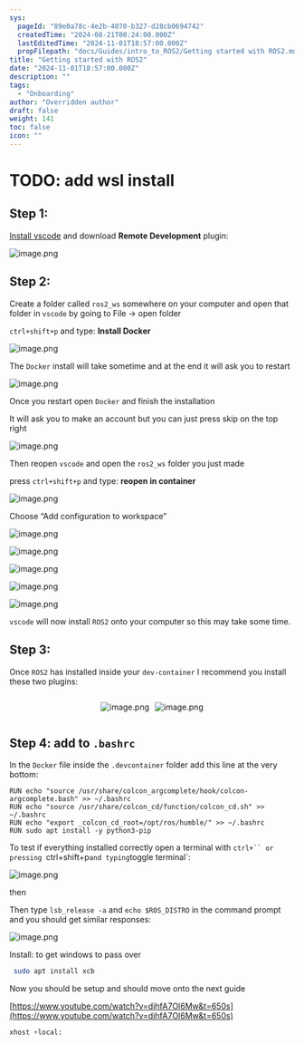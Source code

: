 ```yaml
---
sys:
  pageId: "89e0a78c-4e2b-4070-b327-d28cb0694742"
  createdTime: "2024-08-21T00:24:00.000Z"
  lastEditedTime: "2024-11-01T18:57:00.000Z"
  propFilepath: "docs/Guides/intro_to_ROS2/Getting started with ROS2.md"
title: "Getting started with ROS2"
date: "2024-11-01T18:57:00.000Z"
description: ""
tags:
  - "Onboarding"
author: "Overridden author"
draft: false
weight: 141
toc: false
icon: ""
---
```


# TODO: add wsl install

## Step 1:

[Install vscode](https://code.visualstudio.com/download) and download **Remote Development** plugin:

![image.png](https://prod-files-secure.s3.us-west-2.amazonaws.com/d518164a-d88e-44d1-a4ee-3adb3bd8bce0/efb52993-1881-4a40-b95e-6f020334f022/image.png?X-Amz-Algorithm=AWS4-HMAC-SHA256&X-Amz-Content-Sha256=UNSIGNED-PAYLOAD&X-Amz-Credential=ASIAZI2LB4667HZ42QUT%2F20250324%2Fus-west-2%2Fs3%2Faws4_request&X-Amz-Date=20250324T140849Z&X-Amz-Expires=3600&X-Amz-Security-Token=IQoJb3JpZ2luX2VjEJb%2F%2F%2F%2F%2F%2F%2F%2F%2F%2FwEaCXVzLXdlc3QtMiJHMEUCIFaegIvjEXGKK1AJvpKVq6eWdGihdoZUXZDalGx4TOaUAiEAslLXNcDUPGIr2WbhtlpmaCnjVBVD0ug2nUSUjh9Ls%2FYqiAQI7%2F%2F%2F%2F%2F%2F%2F%2F%2F%2F%2FARAAGgw2Mzc0MjMxODM4MDUiDIX8%2BRv9W24LWN3G%2ByrcA9NQPfN8lZVseA%2F9tLKp%2F6c4BAt4wy1xSKrQALxEsPfzaBW89Fyb8I2%2Bb6iPsISmDe3BEbKMaxV5X2SE%2FO5IqTmC8JPfGAsZf4uBl4QZfaV4kDkcUuTcE5g5ujUE9Nb5AH3fz69UMNOXNZiQtNZkhJ72W5qmupG8iO6lhDDGySFPRfTygB2sDbOzUpIY0WRx7BKce59qpYO5BxXbMYxVVqcDjPMLW2%2FvVvAWW39LjRBJplbtyLe0POuxfPm2OAGUpMevbQNyjIezT8R49waFDle3Q7ZUvlGs%2Bywu0TJMg%2B1YYj9hut5XlZRVTgzCl7BixOiGlZdnGgawF%2FSm%2FxpWu0kI%2FqflEf6FkAbG890jd9AmZyYzsC5DOe6iipSRG1Z9a%2BrHWaxhvBnYARbD2p2Mh%2FnpigyiW4Ykv5u3g6W8fz%2FjiEZU2F56G1ZXXf9WgENA3ib4NEjRuf4jdF0F7gxQmHal1ZThtLQefEgtUgkoZOyV%2BU525VMZ54x5L4BImtOzddzxnXnT2FyotFCrSg6TZ44iGNlkwQE%2FwZu51a2mSL7YWPDt491nYb5Su%2F9%2FM7qmKKWsCogi4VW2vOWthVp%2BwB%2BGia1kUYMZ7QfyvKFWEELevGEi6U5Ccb3GgJNoMOK%2Bhb8GOqUBoFV0IqoSBaEPLSD%2F1BTZpskrBZ1NrleDqY05raTnGyhydZe1%2BlfUhSSIHT8OEfaDkM9QfgQmoeQf%2FKTewjXjeimhCSNSD%2BW%2FCbM%2BMW%2Fyn0xViuHBg8iIwHlzZzcOA8mqBIWB7JNmJIHTlzyi826p%2BxWoQOmyT40cUmCjfP05UBgl8xKRbPsvgn%2FeJvtj83SKi%2BcRAOuQO%2FVwhmrdgH2w4Dk6G5I%2F&X-Amz-Signature=620144bcd45fc593a12037af34e91e7bbbab58140e02a7a47893f5fddd327d28&X-Amz-SignedHeaders=host&x-id=GetObject)

## Step 2:

Create a folder called `ros2_ws` somewhere on your computer and open that folder in `vscode` by going to File → open folder 

`ctrl+shift+p` and type: **Install Docker**

![image.png](https://prod-files-secure.s3.us-west-2.amazonaws.com/d518164a-d88e-44d1-a4ee-3adb3bd8bce0/2269dc0e-1cd5-47ff-bceb-c04ad9b2eab0/image.png?X-Amz-Algorithm=AWS4-HMAC-SHA256&X-Amz-Content-Sha256=UNSIGNED-PAYLOAD&X-Amz-Credential=ASIAZI2LB4667HZ42QUT%2F20250324%2Fus-west-2%2Fs3%2Faws4_request&X-Amz-Date=20250324T140849Z&X-Amz-Expires=3600&X-Amz-Security-Token=IQoJb3JpZ2luX2VjEJb%2F%2F%2F%2F%2F%2F%2F%2F%2F%2FwEaCXVzLXdlc3QtMiJHMEUCIFaegIvjEXGKK1AJvpKVq6eWdGihdoZUXZDalGx4TOaUAiEAslLXNcDUPGIr2WbhtlpmaCnjVBVD0ug2nUSUjh9Ls%2FYqiAQI7%2F%2F%2F%2F%2F%2F%2F%2F%2F%2F%2FARAAGgw2Mzc0MjMxODM4MDUiDIX8%2BRv9W24LWN3G%2ByrcA9NQPfN8lZVseA%2F9tLKp%2F6c4BAt4wy1xSKrQALxEsPfzaBW89Fyb8I2%2Bb6iPsISmDe3BEbKMaxV5X2SE%2FO5IqTmC8JPfGAsZf4uBl4QZfaV4kDkcUuTcE5g5ujUE9Nb5AH3fz69UMNOXNZiQtNZkhJ72W5qmupG8iO6lhDDGySFPRfTygB2sDbOzUpIY0WRx7BKce59qpYO5BxXbMYxVVqcDjPMLW2%2FvVvAWW39LjRBJplbtyLe0POuxfPm2OAGUpMevbQNyjIezT8R49waFDle3Q7ZUvlGs%2Bywu0TJMg%2B1YYj9hut5XlZRVTgzCl7BixOiGlZdnGgawF%2FSm%2FxpWu0kI%2FqflEf6FkAbG890jd9AmZyYzsC5DOe6iipSRG1Z9a%2BrHWaxhvBnYARbD2p2Mh%2FnpigyiW4Ykv5u3g6W8fz%2FjiEZU2F56G1ZXXf9WgENA3ib4NEjRuf4jdF0F7gxQmHal1ZThtLQefEgtUgkoZOyV%2BU525VMZ54x5L4BImtOzddzxnXnT2FyotFCrSg6TZ44iGNlkwQE%2FwZu51a2mSL7YWPDt491nYb5Su%2F9%2FM7qmKKWsCogi4VW2vOWthVp%2BwB%2BGia1kUYMZ7QfyvKFWEELevGEi6U5Ccb3GgJNoMOK%2Bhb8GOqUBoFV0IqoSBaEPLSD%2F1BTZpskrBZ1NrleDqY05raTnGyhydZe1%2BlfUhSSIHT8OEfaDkM9QfgQmoeQf%2FKTewjXjeimhCSNSD%2BW%2FCbM%2BMW%2Fyn0xViuHBg8iIwHlzZzcOA8mqBIWB7JNmJIHTlzyi826p%2BxWoQOmyT40cUmCjfP05UBgl8xKRbPsvgn%2FeJvtj83SKi%2BcRAOuQO%2FVwhmrdgH2w4Dk6G5I%2F&X-Amz-Signature=d9e8032d72e064225e1cc16d59534a54fc96563b94824740a3b77506f0ef7bde&X-Amz-SignedHeaders=host&x-id=GetObject)

The `Docker` install will take sometime and at the end it will ask you to restart

![image.png](https://prod-files-secure.s3.us-west-2.amazonaws.com/d518164a-d88e-44d1-a4ee-3adb3bd8bce0/ed233f78-be33-4b1f-b89c-9c346c0e961e/image.png?X-Amz-Algorithm=AWS4-HMAC-SHA256&X-Amz-Content-Sha256=UNSIGNED-PAYLOAD&X-Amz-Credential=ASIAZI2LB4667HZ42QUT%2F20250324%2Fus-west-2%2Fs3%2Faws4_request&X-Amz-Date=20250324T140849Z&X-Amz-Expires=3600&X-Amz-Security-Token=IQoJb3JpZ2luX2VjEJb%2F%2F%2F%2F%2F%2F%2F%2F%2F%2FwEaCXVzLXdlc3QtMiJHMEUCIFaegIvjEXGKK1AJvpKVq6eWdGihdoZUXZDalGx4TOaUAiEAslLXNcDUPGIr2WbhtlpmaCnjVBVD0ug2nUSUjh9Ls%2FYqiAQI7%2F%2F%2F%2F%2F%2F%2F%2F%2F%2F%2FARAAGgw2Mzc0MjMxODM4MDUiDIX8%2BRv9W24LWN3G%2ByrcA9NQPfN8lZVseA%2F9tLKp%2F6c4BAt4wy1xSKrQALxEsPfzaBW89Fyb8I2%2Bb6iPsISmDe3BEbKMaxV5X2SE%2FO5IqTmC8JPfGAsZf4uBl4QZfaV4kDkcUuTcE5g5ujUE9Nb5AH3fz69UMNOXNZiQtNZkhJ72W5qmupG8iO6lhDDGySFPRfTygB2sDbOzUpIY0WRx7BKce59qpYO5BxXbMYxVVqcDjPMLW2%2FvVvAWW39LjRBJplbtyLe0POuxfPm2OAGUpMevbQNyjIezT8R49waFDle3Q7ZUvlGs%2Bywu0TJMg%2B1YYj9hut5XlZRVTgzCl7BixOiGlZdnGgawF%2FSm%2FxpWu0kI%2FqflEf6FkAbG890jd9AmZyYzsC5DOe6iipSRG1Z9a%2BrHWaxhvBnYARbD2p2Mh%2FnpigyiW4Ykv5u3g6W8fz%2FjiEZU2F56G1ZXXf9WgENA3ib4NEjRuf4jdF0F7gxQmHal1ZThtLQefEgtUgkoZOyV%2BU525VMZ54x5L4BImtOzddzxnXnT2FyotFCrSg6TZ44iGNlkwQE%2FwZu51a2mSL7YWPDt491nYb5Su%2F9%2FM7qmKKWsCogi4VW2vOWthVp%2BwB%2BGia1kUYMZ7QfyvKFWEELevGEi6U5Ccb3GgJNoMOK%2Bhb8GOqUBoFV0IqoSBaEPLSD%2F1BTZpskrBZ1NrleDqY05raTnGyhydZe1%2BlfUhSSIHT8OEfaDkM9QfgQmoeQf%2FKTewjXjeimhCSNSD%2BW%2FCbM%2BMW%2Fyn0xViuHBg8iIwHlzZzcOA8mqBIWB7JNmJIHTlzyi826p%2BxWoQOmyT40cUmCjfP05UBgl8xKRbPsvgn%2FeJvtj83SKi%2BcRAOuQO%2FVwhmrdgH2w4Dk6G5I%2F&X-Amz-Signature=3885830e8d287f9055afcef89e40fb30d62f72aa2ac5baa0f884e577b64eae15&X-Amz-SignedHeaders=host&x-id=GetObject)

Once you restart open `Docker` and finish the installation

It will ask you to make an account but you can just press skip on the top right

![image.png](https://prod-files-secure.s3.us-west-2.amazonaws.com/d518164a-d88e-44d1-a4ee-3adb3bd8bce0/21010ad9-1659-4fd9-9f59-9932a09b2a3d/image.png?X-Amz-Algorithm=AWS4-HMAC-SHA256&X-Amz-Content-Sha256=UNSIGNED-PAYLOAD&X-Amz-Credential=ASIAZI2LB4667HZ42QUT%2F20250324%2Fus-west-2%2Fs3%2Faws4_request&X-Amz-Date=20250324T140849Z&X-Amz-Expires=3600&X-Amz-Security-Token=IQoJb3JpZ2luX2VjEJb%2F%2F%2F%2F%2F%2F%2F%2F%2F%2FwEaCXVzLXdlc3QtMiJHMEUCIFaegIvjEXGKK1AJvpKVq6eWdGihdoZUXZDalGx4TOaUAiEAslLXNcDUPGIr2WbhtlpmaCnjVBVD0ug2nUSUjh9Ls%2FYqiAQI7%2F%2F%2F%2F%2F%2F%2F%2F%2F%2F%2FARAAGgw2Mzc0MjMxODM4MDUiDIX8%2BRv9W24LWN3G%2ByrcA9NQPfN8lZVseA%2F9tLKp%2F6c4BAt4wy1xSKrQALxEsPfzaBW89Fyb8I2%2Bb6iPsISmDe3BEbKMaxV5X2SE%2FO5IqTmC8JPfGAsZf4uBl4QZfaV4kDkcUuTcE5g5ujUE9Nb5AH3fz69UMNOXNZiQtNZkhJ72W5qmupG8iO6lhDDGySFPRfTygB2sDbOzUpIY0WRx7BKce59qpYO5BxXbMYxVVqcDjPMLW2%2FvVvAWW39LjRBJplbtyLe0POuxfPm2OAGUpMevbQNyjIezT8R49waFDle3Q7ZUvlGs%2Bywu0TJMg%2B1YYj9hut5XlZRVTgzCl7BixOiGlZdnGgawF%2FSm%2FxpWu0kI%2FqflEf6FkAbG890jd9AmZyYzsC5DOe6iipSRG1Z9a%2BrHWaxhvBnYARbD2p2Mh%2FnpigyiW4Ykv5u3g6W8fz%2FjiEZU2F56G1ZXXf9WgENA3ib4NEjRuf4jdF0F7gxQmHal1ZThtLQefEgtUgkoZOyV%2BU525VMZ54x5L4BImtOzddzxnXnT2FyotFCrSg6TZ44iGNlkwQE%2FwZu51a2mSL7YWPDt491nYb5Su%2F9%2FM7qmKKWsCogi4VW2vOWthVp%2BwB%2BGia1kUYMZ7QfyvKFWEELevGEi6U5Ccb3GgJNoMOK%2Bhb8GOqUBoFV0IqoSBaEPLSD%2F1BTZpskrBZ1NrleDqY05raTnGyhydZe1%2BlfUhSSIHT8OEfaDkM9QfgQmoeQf%2FKTewjXjeimhCSNSD%2BW%2FCbM%2BMW%2Fyn0xViuHBg8iIwHlzZzcOA8mqBIWB7JNmJIHTlzyi826p%2BxWoQOmyT40cUmCjfP05UBgl8xKRbPsvgn%2FeJvtj83SKi%2BcRAOuQO%2FVwhmrdgH2w4Dk6G5I%2F&X-Amz-Signature=91c5f18b7b46e73327aebece92d7e543626a44f69cefea1f8cabe16b9c5a9424&X-Amz-SignedHeaders=host&x-id=GetObject)

Then reopen `vscode` and open the `ros2_ws` folder you just made

press `ctrl+shift+p` and type: **reopen in container**

![image.png](https://prod-files-secure.s3.us-west-2.amazonaws.com/d518164a-d88e-44d1-a4ee-3adb3bd8bce0/4e93b8c2-41ad-488c-8095-c74205196118/image.png?X-Amz-Algorithm=AWS4-HMAC-SHA256&X-Amz-Content-Sha256=UNSIGNED-PAYLOAD&X-Amz-Credential=ASIAZI2LB4667HZ42QUT%2F20250324%2Fus-west-2%2Fs3%2Faws4_request&X-Amz-Date=20250324T140849Z&X-Amz-Expires=3600&X-Amz-Security-Token=IQoJb3JpZ2luX2VjEJb%2F%2F%2F%2F%2F%2F%2F%2F%2F%2FwEaCXVzLXdlc3QtMiJHMEUCIFaegIvjEXGKK1AJvpKVq6eWdGihdoZUXZDalGx4TOaUAiEAslLXNcDUPGIr2WbhtlpmaCnjVBVD0ug2nUSUjh9Ls%2FYqiAQI7%2F%2F%2F%2F%2F%2F%2F%2F%2F%2F%2FARAAGgw2Mzc0MjMxODM4MDUiDIX8%2BRv9W24LWN3G%2ByrcA9NQPfN8lZVseA%2F9tLKp%2F6c4BAt4wy1xSKrQALxEsPfzaBW89Fyb8I2%2Bb6iPsISmDe3BEbKMaxV5X2SE%2FO5IqTmC8JPfGAsZf4uBl4QZfaV4kDkcUuTcE5g5ujUE9Nb5AH3fz69UMNOXNZiQtNZkhJ72W5qmupG8iO6lhDDGySFPRfTygB2sDbOzUpIY0WRx7BKce59qpYO5BxXbMYxVVqcDjPMLW2%2FvVvAWW39LjRBJplbtyLe0POuxfPm2OAGUpMevbQNyjIezT8R49waFDle3Q7ZUvlGs%2Bywu0TJMg%2B1YYj9hut5XlZRVTgzCl7BixOiGlZdnGgawF%2FSm%2FxpWu0kI%2FqflEf6FkAbG890jd9AmZyYzsC5DOe6iipSRG1Z9a%2BrHWaxhvBnYARbD2p2Mh%2FnpigyiW4Ykv5u3g6W8fz%2FjiEZU2F56G1ZXXf9WgENA3ib4NEjRuf4jdF0F7gxQmHal1ZThtLQefEgtUgkoZOyV%2BU525VMZ54x5L4BImtOzddzxnXnT2FyotFCrSg6TZ44iGNlkwQE%2FwZu51a2mSL7YWPDt491nYb5Su%2F9%2FM7qmKKWsCogi4VW2vOWthVp%2BwB%2BGia1kUYMZ7QfyvKFWEELevGEi6U5Ccb3GgJNoMOK%2Bhb8GOqUBoFV0IqoSBaEPLSD%2F1BTZpskrBZ1NrleDqY05raTnGyhydZe1%2BlfUhSSIHT8OEfaDkM9QfgQmoeQf%2FKTewjXjeimhCSNSD%2BW%2FCbM%2BMW%2Fyn0xViuHBg8iIwHlzZzcOA8mqBIWB7JNmJIHTlzyi826p%2BxWoQOmyT40cUmCjfP05UBgl8xKRbPsvgn%2FeJvtj83SKi%2BcRAOuQO%2FVwhmrdgH2w4Dk6G5I%2F&X-Amz-Signature=e184a70114757afd63ede62dc2e97d95259682bf7c6b20817080eda45625e823&X-Amz-SignedHeaders=host&x-id=GetObject)

Choose “Add configuration to workspace”

![image.png](https://prod-files-secure.s3.us-west-2.amazonaws.com/d518164a-d88e-44d1-a4ee-3adb3bd8bce0/9560b282-5060-4989-ba37-97e7b2c22476/image.png?X-Amz-Algorithm=AWS4-HMAC-SHA256&X-Amz-Content-Sha256=UNSIGNED-PAYLOAD&X-Amz-Credential=ASIAZI2LB4667HZ42QUT%2F20250324%2Fus-west-2%2Fs3%2Faws4_request&X-Amz-Date=20250324T140849Z&X-Amz-Expires=3600&X-Amz-Security-Token=IQoJb3JpZ2luX2VjEJb%2F%2F%2F%2F%2F%2F%2F%2F%2F%2FwEaCXVzLXdlc3QtMiJHMEUCIFaegIvjEXGKK1AJvpKVq6eWdGihdoZUXZDalGx4TOaUAiEAslLXNcDUPGIr2WbhtlpmaCnjVBVD0ug2nUSUjh9Ls%2FYqiAQI7%2F%2F%2F%2F%2F%2F%2F%2F%2F%2F%2FARAAGgw2Mzc0MjMxODM4MDUiDIX8%2BRv9W24LWN3G%2ByrcA9NQPfN8lZVseA%2F9tLKp%2F6c4BAt4wy1xSKrQALxEsPfzaBW89Fyb8I2%2Bb6iPsISmDe3BEbKMaxV5X2SE%2FO5IqTmC8JPfGAsZf4uBl4QZfaV4kDkcUuTcE5g5ujUE9Nb5AH3fz69UMNOXNZiQtNZkhJ72W5qmupG8iO6lhDDGySFPRfTygB2sDbOzUpIY0WRx7BKce59qpYO5BxXbMYxVVqcDjPMLW2%2FvVvAWW39LjRBJplbtyLe0POuxfPm2OAGUpMevbQNyjIezT8R49waFDle3Q7ZUvlGs%2Bywu0TJMg%2B1YYj9hut5XlZRVTgzCl7BixOiGlZdnGgawF%2FSm%2FxpWu0kI%2FqflEf6FkAbG890jd9AmZyYzsC5DOe6iipSRG1Z9a%2BrHWaxhvBnYARbD2p2Mh%2FnpigyiW4Ykv5u3g6W8fz%2FjiEZU2F56G1ZXXf9WgENA3ib4NEjRuf4jdF0F7gxQmHal1ZThtLQefEgtUgkoZOyV%2BU525VMZ54x5L4BImtOzddzxnXnT2FyotFCrSg6TZ44iGNlkwQE%2FwZu51a2mSL7YWPDt491nYb5Su%2F9%2FM7qmKKWsCogi4VW2vOWthVp%2BwB%2BGia1kUYMZ7QfyvKFWEELevGEi6U5Ccb3GgJNoMOK%2Bhb8GOqUBoFV0IqoSBaEPLSD%2F1BTZpskrBZ1NrleDqY05raTnGyhydZe1%2BlfUhSSIHT8OEfaDkM9QfgQmoeQf%2FKTewjXjeimhCSNSD%2BW%2FCbM%2BMW%2Fyn0xViuHBg8iIwHlzZzcOA8mqBIWB7JNmJIHTlzyi826p%2BxWoQOmyT40cUmCjfP05UBgl8xKRbPsvgn%2FeJvtj83SKi%2BcRAOuQO%2FVwhmrdgH2w4Dk6G5I%2F&X-Amz-Signature=8fa6e8ef8ed702176c296ba6c2756da3b0061f766c4401d08e46e384a8dbf5a9&X-Amz-SignedHeaders=host&x-id=GetObject)

![image.png](https://prod-files-secure.s3.us-west-2.amazonaws.com/d518164a-d88e-44d1-a4ee-3adb3bd8bce0/2ee63f81-886b-48e8-a553-dc6e5eac99e4/image.png?X-Amz-Algorithm=AWS4-HMAC-SHA256&X-Amz-Content-Sha256=UNSIGNED-PAYLOAD&X-Amz-Credential=ASIAZI2LB4667HZ42QUT%2F20250324%2Fus-west-2%2Fs3%2Faws4_request&X-Amz-Date=20250324T140849Z&X-Amz-Expires=3600&X-Amz-Security-Token=IQoJb3JpZ2luX2VjEJb%2F%2F%2F%2F%2F%2F%2F%2F%2F%2FwEaCXVzLXdlc3QtMiJHMEUCIFaegIvjEXGKK1AJvpKVq6eWdGihdoZUXZDalGx4TOaUAiEAslLXNcDUPGIr2WbhtlpmaCnjVBVD0ug2nUSUjh9Ls%2FYqiAQI7%2F%2F%2F%2F%2F%2F%2F%2F%2F%2F%2FARAAGgw2Mzc0MjMxODM4MDUiDIX8%2BRv9W24LWN3G%2ByrcA9NQPfN8lZVseA%2F9tLKp%2F6c4BAt4wy1xSKrQALxEsPfzaBW89Fyb8I2%2Bb6iPsISmDe3BEbKMaxV5X2SE%2FO5IqTmC8JPfGAsZf4uBl4QZfaV4kDkcUuTcE5g5ujUE9Nb5AH3fz69UMNOXNZiQtNZkhJ72W5qmupG8iO6lhDDGySFPRfTygB2sDbOzUpIY0WRx7BKce59qpYO5BxXbMYxVVqcDjPMLW2%2FvVvAWW39LjRBJplbtyLe0POuxfPm2OAGUpMevbQNyjIezT8R49waFDle3Q7ZUvlGs%2Bywu0TJMg%2B1YYj9hut5XlZRVTgzCl7BixOiGlZdnGgawF%2FSm%2FxpWu0kI%2FqflEf6FkAbG890jd9AmZyYzsC5DOe6iipSRG1Z9a%2BrHWaxhvBnYARbD2p2Mh%2FnpigyiW4Ykv5u3g6W8fz%2FjiEZU2F56G1ZXXf9WgENA3ib4NEjRuf4jdF0F7gxQmHal1ZThtLQefEgtUgkoZOyV%2BU525VMZ54x5L4BImtOzddzxnXnT2FyotFCrSg6TZ44iGNlkwQE%2FwZu51a2mSL7YWPDt491nYb5Su%2F9%2FM7qmKKWsCogi4VW2vOWthVp%2BwB%2BGia1kUYMZ7QfyvKFWEELevGEi6U5Ccb3GgJNoMOK%2Bhb8GOqUBoFV0IqoSBaEPLSD%2F1BTZpskrBZ1NrleDqY05raTnGyhydZe1%2BlfUhSSIHT8OEfaDkM9QfgQmoeQf%2FKTewjXjeimhCSNSD%2BW%2FCbM%2BMW%2Fyn0xViuHBg8iIwHlzZzcOA8mqBIWB7JNmJIHTlzyi826p%2BxWoQOmyT40cUmCjfP05UBgl8xKRbPsvgn%2FeJvtj83SKi%2BcRAOuQO%2FVwhmrdgH2w4Dk6G5I%2F&X-Amz-Signature=c9ee2450da50c2c66e371e09f6fc50a81ce6e523f609304b9e94903b4d9e5a03&X-Amz-SignedHeaders=host&x-id=GetObject)

![image.png](https://prod-files-secure.s3.us-west-2.amazonaws.com/d518164a-d88e-44d1-a4ee-3adb3bd8bce0/ae1580b2-b048-407e-aed9-b584224a7a04/image.png?X-Amz-Algorithm=AWS4-HMAC-SHA256&X-Amz-Content-Sha256=UNSIGNED-PAYLOAD&X-Amz-Credential=ASIAZI2LB4667HZ42QUT%2F20250324%2Fus-west-2%2Fs3%2Faws4_request&X-Amz-Date=20250324T140849Z&X-Amz-Expires=3600&X-Amz-Security-Token=IQoJb3JpZ2luX2VjEJb%2F%2F%2F%2F%2F%2F%2F%2F%2F%2FwEaCXVzLXdlc3QtMiJHMEUCIFaegIvjEXGKK1AJvpKVq6eWdGihdoZUXZDalGx4TOaUAiEAslLXNcDUPGIr2WbhtlpmaCnjVBVD0ug2nUSUjh9Ls%2FYqiAQI7%2F%2F%2F%2F%2F%2F%2F%2F%2F%2F%2FARAAGgw2Mzc0MjMxODM4MDUiDIX8%2BRv9W24LWN3G%2ByrcA9NQPfN8lZVseA%2F9tLKp%2F6c4BAt4wy1xSKrQALxEsPfzaBW89Fyb8I2%2Bb6iPsISmDe3BEbKMaxV5X2SE%2FO5IqTmC8JPfGAsZf4uBl4QZfaV4kDkcUuTcE5g5ujUE9Nb5AH3fz69UMNOXNZiQtNZkhJ72W5qmupG8iO6lhDDGySFPRfTygB2sDbOzUpIY0WRx7BKce59qpYO5BxXbMYxVVqcDjPMLW2%2FvVvAWW39LjRBJplbtyLe0POuxfPm2OAGUpMevbQNyjIezT8R49waFDle3Q7ZUvlGs%2Bywu0TJMg%2B1YYj9hut5XlZRVTgzCl7BixOiGlZdnGgawF%2FSm%2FxpWu0kI%2FqflEf6FkAbG890jd9AmZyYzsC5DOe6iipSRG1Z9a%2BrHWaxhvBnYARbD2p2Mh%2FnpigyiW4Ykv5u3g6W8fz%2FjiEZU2F56G1ZXXf9WgENA3ib4NEjRuf4jdF0F7gxQmHal1ZThtLQefEgtUgkoZOyV%2BU525VMZ54x5L4BImtOzddzxnXnT2FyotFCrSg6TZ44iGNlkwQE%2FwZu51a2mSL7YWPDt491nYb5Su%2F9%2FM7qmKKWsCogi4VW2vOWthVp%2BwB%2BGia1kUYMZ7QfyvKFWEELevGEi6U5Ccb3GgJNoMOK%2Bhb8GOqUBoFV0IqoSBaEPLSD%2F1BTZpskrBZ1NrleDqY05raTnGyhydZe1%2BlfUhSSIHT8OEfaDkM9QfgQmoeQf%2FKTewjXjeimhCSNSD%2BW%2FCbM%2BMW%2Fyn0xViuHBg8iIwHlzZzcOA8mqBIWB7JNmJIHTlzyi826p%2BxWoQOmyT40cUmCjfP05UBgl8xKRbPsvgn%2FeJvtj83SKi%2BcRAOuQO%2FVwhmrdgH2w4Dk6G5I%2F&X-Amz-Signature=79532c487162a2c7a782ee4dea164627a987eab6ec0660f3717016ccdf09972c&X-Amz-SignedHeaders=host&x-id=GetObject)

![image.png](https://prod-files-secure.s3.us-west-2.amazonaws.com/d518164a-d88e-44d1-a4ee-3adb3bd8bce0/53255b28-f75e-430f-b9e3-c0ac8577e42b/image.png?X-Amz-Algorithm=AWS4-HMAC-SHA256&X-Amz-Content-Sha256=UNSIGNED-PAYLOAD&X-Amz-Credential=ASIAZI2LB4667HZ42QUT%2F20250324%2Fus-west-2%2Fs3%2Faws4_request&X-Amz-Date=20250324T140849Z&X-Amz-Expires=3600&X-Amz-Security-Token=IQoJb3JpZ2luX2VjEJb%2F%2F%2F%2F%2F%2F%2F%2F%2F%2FwEaCXVzLXdlc3QtMiJHMEUCIFaegIvjEXGKK1AJvpKVq6eWdGihdoZUXZDalGx4TOaUAiEAslLXNcDUPGIr2WbhtlpmaCnjVBVD0ug2nUSUjh9Ls%2FYqiAQI7%2F%2F%2F%2F%2F%2F%2F%2F%2F%2F%2FARAAGgw2Mzc0MjMxODM4MDUiDIX8%2BRv9W24LWN3G%2ByrcA9NQPfN8lZVseA%2F9tLKp%2F6c4BAt4wy1xSKrQALxEsPfzaBW89Fyb8I2%2Bb6iPsISmDe3BEbKMaxV5X2SE%2FO5IqTmC8JPfGAsZf4uBl4QZfaV4kDkcUuTcE5g5ujUE9Nb5AH3fz69UMNOXNZiQtNZkhJ72W5qmupG8iO6lhDDGySFPRfTygB2sDbOzUpIY0WRx7BKce59qpYO5BxXbMYxVVqcDjPMLW2%2FvVvAWW39LjRBJplbtyLe0POuxfPm2OAGUpMevbQNyjIezT8R49waFDle3Q7ZUvlGs%2Bywu0TJMg%2B1YYj9hut5XlZRVTgzCl7BixOiGlZdnGgawF%2FSm%2FxpWu0kI%2FqflEf6FkAbG890jd9AmZyYzsC5DOe6iipSRG1Z9a%2BrHWaxhvBnYARbD2p2Mh%2FnpigyiW4Ykv5u3g6W8fz%2FjiEZU2F56G1ZXXf9WgENA3ib4NEjRuf4jdF0F7gxQmHal1ZThtLQefEgtUgkoZOyV%2BU525VMZ54x5L4BImtOzddzxnXnT2FyotFCrSg6TZ44iGNlkwQE%2FwZu51a2mSL7YWPDt491nYb5Su%2F9%2FM7qmKKWsCogi4VW2vOWthVp%2BwB%2BGia1kUYMZ7QfyvKFWEELevGEi6U5Ccb3GgJNoMOK%2Bhb8GOqUBoFV0IqoSBaEPLSD%2F1BTZpskrBZ1NrleDqY05raTnGyhydZe1%2BlfUhSSIHT8OEfaDkM9QfgQmoeQf%2FKTewjXjeimhCSNSD%2BW%2FCbM%2BMW%2Fyn0xViuHBg8iIwHlzZzcOA8mqBIWB7JNmJIHTlzyi826p%2BxWoQOmyT40cUmCjfP05UBgl8xKRbPsvgn%2FeJvtj83SKi%2BcRAOuQO%2FVwhmrdgH2w4Dk6G5I%2F&X-Amz-Signature=98f017bac29019d5146c4de1536e0df94a69453861a17bf9ed81ef8823a51c50&X-Amz-SignedHeaders=host&x-id=GetObject)

![image.png](https://prod-files-secure.s3.us-west-2.amazonaws.com/d518164a-d88e-44d1-a4ee-3adb3bd8bce0/7c562767-5af9-4ffb-97d1-327bcdf4ee00/image.png?X-Amz-Algorithm=AWS4-HMAC-SHA256&X-Amz-Content-Sha256=UNSIGNED-PAYLOAD&X-Amz-Credential=ASIAZI2LB4667HZ42QUT%2F20250324%2Fus-west-2%2Fs3%2Faws4_request&X-Amz-Date=20250324T140849Z&X-Amz-Expires=3600&X-Amz-Security-Token=IQoJb3JpZ2luX2VjEJb%2F%2F%2F%2F%2F%2F%2F%2F%2F%2FwEaCXVzLXdlc3QtMiJHMEUCIFaegIvjEXGKK1AJvpKVq6eWdGihdoZUXZDalGx4TOaUAiEAslLXNcDUPGIr2WbhtlpmaCnjVBVD0ug2nUSUjh9Ls%2FYqiAQI7%2F%2F%2F%2F%2F%2F%2F%2F%2F%2F%2FARAAGgw2Mzc0MjMxODM4MDUiDIX8%2BRv9W24LWN3G%2ByrcA9NQPfN8lZVseA%2F9tLKp%2F6c4BAt4wy1xSKrQALxEsPfzaBW89Fyb8I2%2Bb6iPsISmDe3BEbKMaxV5X2SE%2FO5IqTmC8JPfGAsZf4uBl4QZfaV4kDkcUuTcE5g5ujUE9Nb5AH3fz69UMNOXNZiQtNZkhJ72W5qmupG8iO6lhDDGySFPRfTygB2sDbOzUpIY0WRx7BKce59qpYO5BxXbMYxVVqcDjPMLW2%2FvVvAWW39LjRBJplbtyLe0POuxfPm2OAGUpMevbQNyjIezT8R49waFDle3Q7ZUvlGs%2Bywu0TJMg%2B1YYj9hut5XlZRVTgzCl7BixOiGlZdnGgawF%2FSm%2FxpWu0kI%2FqflEf6FkAbG890jd9AmZyYzsC5DOe6iipSRG1Z9a%2BrHWaxhvBnYARbD2p2Mh%2FnpigyiW4Ykv5u3g6W8fz%2FjiEZU2F56G1ZXXf9WgENA3ib4NEjRuf4jdF0F7gxQmHal1ZThtLQefEgtUgkoZOyV%2BU525VMZ54x5L4BImtOzddzxnXnT2FyotFCrSg6TZ44iGNlkwQE%2FwZu51a2mSL7YWPDt491nYb5Su%2F9%2FM7qmKKWsCogi4VW2vOWthVp%2BwB%2BGia1kUYMZ7QfyvKFWEELevGEi6U5Ccb3GgJNoMOK%2Bhb8GOqUBoFV0IqoSBaEPLSD%2F1BTZpskrBZ1NrleDqY05raTnGyhydZe1%2BlfUhSSIHT8OEfaDkM9QfgQmoeQf%2FKTewjXjeimhCSNSD%2BW%2FCbM%2BMW%2Fyn0xViuHBg8iIwHlzZzcOA8mqBIWB7JNmJIHTlzyi826p%2BxWoQOmyT40cUmCjfP05UBgl8xKRbPsvgn%2FeJvtj83SKi%2BcRAOuQO%2FVwhmrdgH2w4Dk6G5I%2F&X-Amz-Signature=50138ed9156199845b0911097ea90bd3db94b782cfc35969ada279d68bbf7a42&X-Amz-SignedHeaders=host&x-id=GetObject)

`vscode` will now install `ROS2` onto your computer so this may take some time.

## Step 3:

Once `ROS2` has installed inside your `dev-container` I recommend you install these two plugins:

<div style="display: flex;flex-direction: row; column-gap:10px; max-width: 630px;justify-content: center;">
<div>

![image.png](https://prod-files-secure.s3.us-west-2.amazonaws.com/d518164a-d88e-44d1-a4ee-3adb3bd8bce0/3fc3d550-5a54-4ba1-ba6b-faa01cdb7369/image.png?X-Amz-Algorithm=AWS4-HMAC-SHA256&X-Amz-Content-Sha256=UNSIGNED-PAYLOAD&X-Amz-Credential=ASIAZI2LB466VKG5S23C%2F20250324%2Fus-west-2%2Fs3%2Faws4_request&X-Amz-Date=20250324T140853Z&X-Amz-Expires=3600&X-Amz-Security-Token=IQoJb3JpZ2luX2VjEJb%2F%2F%2F%2F%2F%2F%2F%2F%2F%2FwEaCXVzLXdlc3QtMiJHMEUCIQDdXVZ2lqTTwjr6%2F4oyaRXH3AFXAhFprVziVhBci75IqgIgUw1GxjBSPmFs8Wmzu%2BsP3aDF0euWlT3AeQvkOgNwPK0qiAQI7%2F%2F%2F%2F%2F%2F%2F%2F%2F%2F%2FARAAGgw2Mzc0MjMxODM4MDUiDB%2B2%2BQ4KB31z%2BU7RaircAwWTW2USmpGAnyMYBFLP%2BDgqjtV%2F7nbUfalVV4jwyEkAij95fgv4VeTjckSYKQdI%2FZphdbC0lfDWWpPowWl%2BJc8%2F5ncLw0T8jGXW%2BJQjdFsYna8tW1afSP6Tns2JfrcP65c1qQG6W0TQwtO8jrXScauYXwtj0PdTDlBZ1WKeeLpGIWwnsuMtKskLA0zulH8NmwDLaiulG5RVAww17tJ8P%2BByyZWiDsdteBVCpeoskjzvt8AWcu49CBeAk%2FtPN0oeygar19KtylGuHemLsMzMqh4q0MqklDkM7gcPFbbFbutUYyu3iwQ9MdgVtXPjRrYMjWY2n0q9c%2FuAx01Lgs%2FcdpgrGHqPi%2Fx6SLmf6rEcYjtxVvuQEYs%2FynhXfXl4KjO4AJ1qBzo1xPFQuoDtzELpM61JnONPjG5ee4LmG%2Fzhdvk6TVZp7gwSNGY6Pw6UeK3DcETfT5kQDg%2B72AW21ODF%2Be6GyR%2Bqoht2r57HdK5qc0jqJ8ys6zmIFclKvp5mLYyxWj93Ytk6oh7X8O2BRVz9VWG%2BqcwORNrEBLZNnQL1HrlrN1DW4%2Fr41aMQ%2FYqnwsDKT7BhB8s%2BSr2invfrsD2D6WxBcryuiHaPh0iWDdr78ludDnfDTY%2BYIMbHIVofMM2%2Bhb8GOqUBg1bIugjdj9a0HyewbiecLU1Q7KQRQMvNqWj%2BDxm%2FsfxcoI8ByVQXZY1LcT2dBT1cP2OqEo%2B2xl%2BX0wlzzUlsPIMv4DrZDg9KIgUrUeO9CakrMAh0zPkEGeMBHqAlU93jFI2uxary3oFRDKLLCimsZW4FSlK7JsWV%2B2KuJnVg7XKiwaktcTK6jXJWcYUeKgHz%2FrggSFJbZVGZaIpfOgjFCMvfRVng&X-Amz-Signature=9dd1fb11ca9358c948d10ba44ec27640f40784b5b8440e28cf7e25a424fa27b3&X-Amz-SignedHeaders=host&x-id=GetObject)

</div>
<div>

![image.png](https://prod-files-secure.s3.us-west-2.amazonaws.com/d518164a-d88e-44d1-a4ee-3adb3bd8bce0/d994cc66-13c2-4093-a5a3-f84cf4601a82/image.png?X-Amz-Algorithm=AWS4-HMAC-SHA256&X-Amz-Content-Sha256=UNSIGNED-PAYLOAD&X-Amz-Credential=ASIAZI2LB466547YSHE7%2F20250324%2Fus-west-2%2Fs3%2Faws4_request&X-Amz-Date=20250324T140853Z&X-Amz-Expires=3600&X-Amz-Security-Token=IQoJb3JpZ2luX2VjEJb%2F%2F%2F%2F%2F%2F%2F%2F%2F%2FwEaCXVzLXdlc3QtMiJIMEYCIQCbk9QrMclThn0gQ09uIQWPBCnq6P%2BAmMy6sRC3Faiz8AIhAPFMcyKOVw8GXT3CpuAmRj94ccSSEuO0T4d0LAJnwo8CKogECO%2F%2F%2F%2F%2F%2F%2F%2F%2F%2F%2FwEQABoMNjM3NDIzMTgzODA1IgzWpFAvPfvRykVMZJ0q3APEh4Wn0bW3dF9un9i8sceZKl3T5tFs1jr0qAfkf1orjoghRYigiBnpQ%2FskROh1lgQwOxmL8ELiF57VB2huztIdaelhcCaY5I09UUGzy1WwnroM03YNkrDibwDEbymXg2PMSR3%2BLZ3Stm9cVJBqno8HTuEMTWr8FggKuBMZhMuQHIdwVW%2BFC%2FeblRlvAgVz9AvyFI%2F8nYhtO9S3hc5BXbbzBw87hOzRT%2BFNAUXavQdQ%2Bac5I%2FXOP3%2BQKrsFs9at3UcjGUK0bYgWO0QvFjyAZH3FhX0V3d645zrvvqtibGRb69qvLJ44dtt2WSl9sel6qG9TRskDAnDaFQNiWKLWaiPiDosRWb6sEimEH4av%2FSoBpiQtTddnUAQQF5gjsitiQmEwufAi1zcD2zXvNCaRpw8bx86bVSo2qVxIVKvJ2auhXJtQvzzXXJHsl1fSUM%2BSlWyuD0GAOA5t%2FKxGoCz%2FXtqFM5dVtO0%2F%2BBDmob5ysFnm5GnSig3oeGpKi45kdk1axbYgvc%2F34OTL47iMZXqypJ4Mu6Yp5t%2BNKGAQ2a8yhGf2YAmQ5q%2Bf6%2BzQMq6YbcanRhJpU0W8BwS9vwC4i7L7hS%2FzfrfacMjm%2BGqHMPoLSwDVri3WW790Ga%2FV9LaNEzDavoW%2FBjqkAaz3cjR1g9EwINFzaD0o9kunFyoid0cNJPIIL%2BKAneZWoZY4RMtYyxNLdCotGfYMpmqisBEsjmw9q56gMlm2oQbAHy4dBDaUSQh3%2BiZOa0QnAcOBiGG1niyFbP7sJvk1nMbHQDTreZIZ7XYqa0FhQWdQBflLVRaX1qEKHe0%2F6n48ZkL9JHDGg7fKxHr0gm%2BG2KkaX3n25M3kJAeUjADkwO7OJ5C%2B&X-Amz-Signature=2878eafb6f85cb59a4e806d5245f9b1038c490d85dbc2f512287f15dd70a37a7&X-Amz-SignedHeaders=host&x-id=GetObject)

</div>
</div>

## Step 4: add to `.bashrc`

In the `Docker` file inside the `.devcontainer` folder add this line at the very bottom: 

```docker
RUN echo "source /usr/share/colcon_argcomplete/hook/colcon-argcomplete.bash" >> ~/.bashrc
RUN echo "source /usr/share/colcon_cd/function/colcon_cd.sh" >> ~/.bashrc
RUN echo "export _colcon_cd_root=/opt/ros/humble/" >> ~/.bashrc
RUN sudo apt install -y python3-pip 
```

To test if everything installed correctly open a terminal with `ctrl+`` or pressing `ctrl+shift+p` and typing `toggle terminal`:

![image.png](https://prod-files-secure.s3.us-west-2.amazonaws.com/d518164a-d88e-44d1-a4ee-3adb3bd8bce0/6a4943d8-b04e-4c02-9a58-775f3384d1a5/image.png?X-Amz-Algorithm=AWS4-HMAC-SHA256&X-Amz-Content-Sha256=UNSIGNED-PAYLOAD&X-Amz-Credential=ASIAZI2LB4667HZ42QUT%2F20250324%2Fus-west-2%2Fs3%2Faws4_request&X-Amz-Date=20250324T140849Z&X-Amz-Expires=3600&X-Amz-Security-Token=IQoJb3JpZ2luX2VjEJb%2F%2F%2F%2F%2F%2F%2F%2F%2F%2FwEaCXVzLXdlc3QtMiJHMEUCIFaegIvjEXGKK1AJvpKVq6eWdGihdoZUXZDalGx4TOaUAiEAslLXNcDUPGIr2WbhtlpmaCnjVBVD0ug2nUSUjh9Ls%2FYqiAQI7%2F%2F%2F%2F%2F%2F%2F%2F%2F%2F%2FARAAGgw2Mzc0MjMxODM4MDUiDIX8%2BRv9W24LWN3G%2ByrcA9NQPfN8lZVseA%2F9tLKp%2F6c4BAt4wy1xSKrQALxEsPfzaBW89Fyb8I2%2Bb6iPsISmDe3BEbKMaxV5X2SE%2FO5IqTmC8JPfGAsZf4uBl4QZfaV4kDkcUuTcE5g5ujUE9Nb5AH3fz69UMNOXNZiQtNZkhJ72W5qmupG8iO6lhDDGySFPRfTygB2sDbOzUpIY0WRx7BKce59qpYO5BxXbMYxVVqcDjPMLW2%2FvVvAWW39LjRBJplbtyLe0POuxfPm2OAGUpMevbQNyjIezT8R49waFDle3Q7ZUvlGs%2Bywu0TJMg%2B1YYj9hut5XlZRVTgzCl7BixOiGlZdnGgawF%2FSm%2FxpWu0kI%2FqflEf6FkAbG890jd9AmZyYzsC5DOe6iipSRG1Z9a%2BrHWaxhvBnYARbD2p2Mh%2FnpigyiW4Ykv5u3g6W8fz%2FjiEZU2F56G1ZXXf9WgENA3ib4NEjRuf4jdF0F7gxQmHal1ZThtLQefEgtUgkoZOyV%2BU525VMZ54x5L4BImtOzddzxnXnT2FyotFCrSg6TZ44iGNlkwQE%2FwZu51a2mSL7YWPDt491nYb5Su%2F9%2FM7qmKKWsCogi4VW2vOWthVp%2BwB%2BGia1kUYMZ7QfyvKFWEELevGEi6U5Ccb3GgJNoMOK%2Bhb8GOqUBoFV0IqoSBaEPLSD%2F1BTZpskrBZ1NrleDqY05raTnGyhydZe1%2BlfUhSSIHT8OEfaDkM9QfgQmoeQf%2FKTewjXjeimhCSNSD%2BW%2FCbM%2BMW%2Fyn0xViuHBg8iIwHlzZzcOA8mqBIWB7JNmJIHTlzyi826p%2BxWoQOmyT40cUmCjfP05UBgl8xKRbPsvgn%2FeJvtj83SKi%2BcRAOuQO%2FVwhmrdgH2w4Dk6G5I%2F&X-Amz-Signature=2362795292ead02e737b20217f81e03e4bc196f088e856e5125e8443f65a3b2d&X-Amz-SignedHeaders=host&x-id=GetObject)

then 

Then type `lsb_release -a` and `echo $ROS_DISTRO` in the command prompt and you should get similar responses:

![image.png](https://prod-files-secure.s3.us-west-2.amazonaws.com/d518164a-d88e-44d1-a4ee-3adb3bd8bce0/3e635dec-a805-4e85-8b9e-d000e5b71a4e/image.png?X-Amz-Algorithm=AWS4-HMAC-SHA256&X-Amz-Content-Sha256=UNSIGNED-PAYLOAD&X-Amz-Credential=ASIAZI2LB4667HZ42QUT%2F20250324%2Fus-west-2%2Fs3%2Faws4_request&X-Amz-Date=20250324T140849Z&X-Amz-Expires=3600&X-Amz-Security-Token=IQoJb3JpZ2luX2VjEJb%2F%2F%2F%2F%2F%2F%2F%2F%2F%2FwEaCXVzLXdlc3QtMiJHMEUCIFaegIvjEXGKK1AJvpKVq6eWdGihdoZUXZDalGx4TOaUAiEAslLXNcDUPGIr2WbhtlpmaCnjVBVD0ug2nUSUjh9Ls%2FYqiAQI7%2F%2F%2F%2F%2F%2F%2F%2F%2F%2F%2FARAAGgw2Mzc0MjMxODM4MDUiDIX8%2BRv9W24LWN3G%2ByrcA9NQPfN8lZVseA%2F9tLKp%2F6c4BAt4wy1xSKrQALxEsPfzaBW89Fyb8I2%2Bb6iPsISmDe3BEbKMaxV5X2SE%2FO5IqTmC8JPfGAsZf4uBl4QZfaV4kDkcUuTcE5g5ujUE9Nb5AH3fz69UMNOXNZiQtNZkhJ72W5qmupG8iO6lhDDGySFPRfTygB2sDbOzUpIY0WRx7BKce59qpYO5BxXbMYxVVqcDjPMLW2%2FvVvAWW39LjRBJplbtyLe0POuxfPm2OAGUpMevbQNyjIezT8R49waFDle3Q7ZUvlGs%2Bywu0TJMg%2B1YYj9hut5XlZRVTgzCl7BixOiGlZdnGgawF%2FSm%2FxpWu0kI%2FqflEf6FkAbG890jd9AmZyYzsC5DOe6iipSRG1Z9a%2BrHWaxhvBnYARbD2p2Mh%2FnpigyiW4Ykv5u3g6W8fz%2FjiEZU2F56G1ZXXf9WgENA3ib4NEjRuf4jdF0F7gxQmHal1ZThtLQefEgtUgkoZOyV%2BU525VMZ54x5L4BImtOzddzxnXnT2FyotFCrSg6TZ44iGNlkwQE%2FwZu51a2mSL7YWPDt491nYb5Su%2F9%2FM7qmKKWsCogi4VW2vOWthVp%2BwB%2BGia1kUYMZ7QfyvKFWEELevGEi6U5Ccb3GgJNoMOK%2Bhb8GOqUBoFV0IqoSBaEPLSD%2F1BTZpskrBZ1NrleDqY05raTnGyhydZe1%2BlfUhSSIHT8OEfaDkM9QfgQmoeQf%2FKTewjXjeimhCSNSD%2BW%2FCbM%2BMW%2Fyn0xViuHBg8iIwHlzZzcOA8mqBIWB7JNmJIHTlzyi826p%2BxWoQOmyT40cUmCjfP05UBgl8xKRbPsvgn%2FeJvtj83SKi%2BcRAOuQO%2FVwhmrdgH2w4Dk6G5I%2F&X-Amz-Signature=b15e7acd8239ddf5444369fa5ea03210a0ce5d5b2329f6f4d5a9107b3ba4a9f2&X-Amz-SignedHeaders=host&x-id=GetObject)

Install:  to get windows to pass over

```bash
 sudo apt install xcb
```

Now you should be setup and should move onto the next guide 

[https://www.youtube.com/watch?v=dihfA7Ol6Mw&t=650s](https://www.youtube.com/watch?v=dihfA7Ol6Mw&t=650s)

```python
xhost +local:
```
